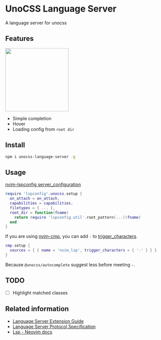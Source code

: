 # UnoCSS Language Server

A language server for unocss

## Features

<img width="200" src="https://raw.githubusercontent.com/xna00/unocss-language-server/main/res/nvim-html.gif">

* Simple completion
* Hover
* Loading config from `root dir`

## Install

```sh
npm i unocss-language-server -g
```

## Usage

[nvim-lspconfig server_configuration](https://github.com/neovim/nvim-lspconfig/blob/master/doc/server_configurations.md#unocss)
```lua
require 'lspconfig'.unocss.setup {
  on_attach = on_attach,
  capabilities = capabilities,
  filetypes = { ... },
  root_dir = function(fname)
    return require 'lspconfig.util'.root_pattern(...)(fname)
  end
}
```
If you are using [nvim-cmp](https://github.com/hrsh7th/nvim-cmp), you can add `-` to [trigger_characters](https://github.com/hrsh7th/nvim-cmp/blob/main/doc/cmp.txt#L528).
```lua
cmp.setup {
  sources = { { name = 'nvim_lsp', trigger_characters = { '-' } } }
}
```
Because `@unocss/autocomplete` suggest less before meeting `-`.
## TODO
- [ ] Highlight matched classes

## Related information

* [Language Server Extension Guide](https://code.visualstudio.com/api/language-extensions/language-server-extension-guide)
* [Language Server Protocol Specification](https://microsoft.github.io/language-server-protocol/specifications/lsp/3.17/specification/)
* [Lsp - Neovim docs](https://neovim.io/doc/user/lsp.html)
